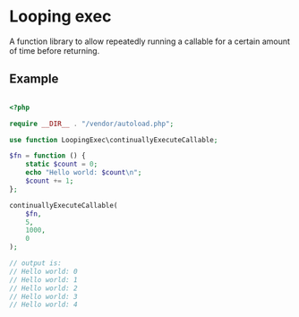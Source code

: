 
# Looping exec

A function library to allow repeatedly running a callable for a certain amount of time before returning.

## Example

```php

<?php

require __DIR__ . "/vendor/autoload.php";

use function LoopingExec\continuallyExecuteCallable;

$fn = function () {
    static $count = 0;
    echo "Hello world: $count\n";
    $count += 1;
};

continuallyExecuteCallable(
    $fn,
    5,
    1000,
    0
);

// output is:
// Hello world: 0
// Hello world: 1
// Hello world: 2
// Hello world: 3
// Hello world: 4

```
